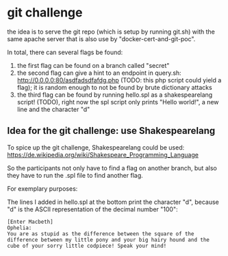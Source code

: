 # git challenge

the idea is to serve the git repo (which is setup by running git.sh) with the same apache server that is also use by "docker-cert-and-git-poc".

In total, there can several flags be found:

1. the first flag can be found on a branch called "secret"
2. the second flag can give a hint to an endpoint in query.sh: http://0.0.0.0:80/asdfadsdfafdg.php (TODO: this php script could yield a flag); it is random enough to not be found by brute dictionary attacks
3. the third flag can be found by running hello.spl as a shakespearelang script! (TODO), right now the spl script only prints "Hello world!", a new line and the character "d"

## Idea for the git challenge: use Shakespearelang

To spice up the git challenge, Shakespearelang could be used: https://de.wikipedia.org/wiki/Shakespeare_Programming_Language

So the participants not only have to find a flag on another branch, but also they have to run the .spl file to find another flag.

For exemplary purposes: 

The lines I added in hello.spl at the bottom print the character "d", because "d" is the ASCII representation of the decimal number "100": 

```Scene III: Macbeth and Ophelia's and conversation.
[Enter Macbeth]
Ophelia:
You are as stupid as the difference between the square of the difference between my little pony and your big hairy hound and the cube of your sorry little codpiece! Speak your mind!
```